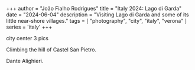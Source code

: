 +++
author = "João Fialho Rodrigues"
title = "Italy 2024: Lago di Garda"
date = "2024-06-04"
description = "Visiting Lago di Garda and some of its little near-shore villages."
tags = [
    "photography", "city", "italy", "verona"
]
series = 'italy'
+++

city center 3 pics

Climbing the hill of Castel San Pietro.

Dante Alighieri.
